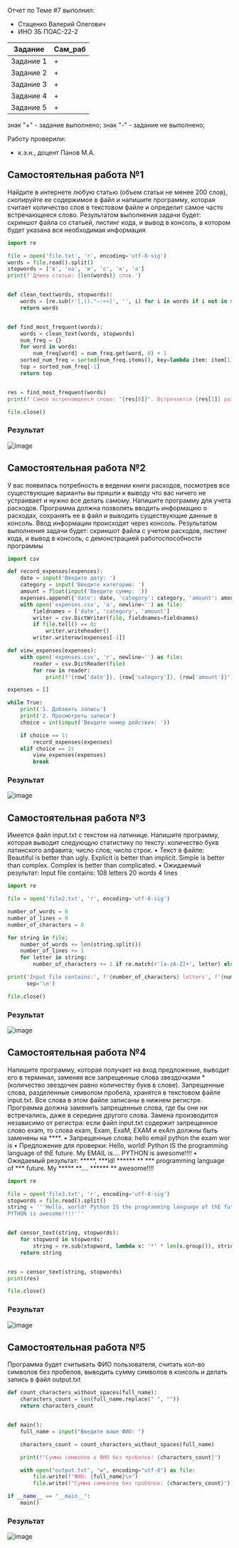Отчет по Теме #7 выполнил:
- Стаценко Валерий Олегович
- ИНО ЗБ ПОАС-22-2

| Задание | Сам_раб |
| ------ | ------ |
| Задание 1 | + |
| Задание 2 | + |
| Задание 3 | + |
| Задание 4 | + |
| Задание 5 | + |

знак "+" - задание выполнено; знак "-" - задание не выполнено;

Работу проверили:
- к.э.н., доцент Панов М.А.

## Самостоятельная работа №1
Найдите в интернете любую статью (объем статьи не менее 200
слов), скопируйте ее содержимое в файл и напишите программу,
которая считает количество слов в текстовом файле и определит
самое часто встречающееся слово. Результатом выполнения задачи
будет: скриншот файла со статьей, листинг кода, и вывод в консоль,
в котором будет указана вся необходимая информация

```python
import re

file = open('file.txt', 'r', encoding='utf-8-sig')
words = file.read().split()
stopwords = ['в', 'на', 'и', 'с', 'к', 'а']
print(f'Длина статьи: {len(words)} слов.')


def clean_text(words, stopwords):
    words = [re.sub(r'[,()."—:«»]', '', i) for i in words if i not in stopwords and len(i) > 1]
    return words


def find_most_frequent(words):
    words = clean_text(words, stopwords)
    num_freq = {}
    for word in words:
        num_freq[word] = num_freq.get(word, 0) + 1
    sorted_num_freq = sorted(num_freq.items(), key=lambda item: item[1])
    top = sorted_num_freq[-1]
    return top


res = find_most_frequent(words)
print(f'Самое встречающееся слово: "{res[0]}". Встречается {res[1]} раз.')

file.close()
```

### Результат

![image](img/11.png)
  
## Самостоятельная работа №2
У вас появилась потребность в ведении книги расходов, посмотрев
все существующие варианты вы пришли к выводу что вас ничего не
устраивает и нужно все делать самому. Напишите программу для
учета расходов. Программа должна позволять вводить информацию
о расходах, сохранять ее в файл и выводить существующие данные в
консоль. Ввод информации происходит через консоль. Результатом
выполнения задачи будет: скриншот файла с учетом расходов,
листинг кода, и вывод в консоль, с демонстрацией
работоспособности программы

```python
import csv

def record_expenses(expenses):
    date = input('Введите дату: ')
    category = input('Введите категорию: ')
    amount = float(input('Введите сумму: '))
    expenses.append({'date': date, 'category': category, 'amount': amount})
    with open('expenses.csv', 'a', newline='') as file:
        fieldnames = ['date', 'category', 'amount']
        writer = csv.DictWriter(file, fieldnames=fieldnames)
        if file.tell() == 0:
            writer.writeheader()
        writer.writerow(expenses[-1])

def view_expenses(expenses):
    with open('expenses.csv', 'r', newline='') as file:
        reader = csv.DictReader(file)
        for row in reader:
            print(f"{row['date']}, {row['category']}, {row['amount']}")

expenses = []

while True:
    print('1. Добавить запись')
    print('2. Просмотреть записи')
    choice = int(input('Введите номер действия: '))

    if choice == 1:
        record_expenses(expenses)
    elif choice == 2:
        view_expenses(expenses)
        break
```

### Результат

![image](img/12.png)
  
## Самостоятельная работа №3
Имеется файл input.txt с текстом на латинице. Напишите программу,
которая выводит следующую статистику по тексту: количество букв
латинского алфавита; число слов; число строк.
• Текст в файле:
Beautiful is better than ugly.
Explicit is better than implicit.
Simple is better than complex.
Complex is better than complicated.
• Ожидаемый результат:
Input file contains:
108 letters
20 words
4 lines

```python
import re

file = open('file2.txt', 'r', encoding='utf-8-sig')

number_of_words = 0
number_of_lines = 0
number_of_characters = 0

for string in file:
    number_of_words += len(string.split())
    number_of_lines += 1
    for letter in string:
        number_of_characters += 1 if re.match(r'[a-zA-Z]+', letter) else 0

print('Input file contains:', f'{number_of_characters} letters', f'{number_of_words} words', f'{number_of_lines} lines',
      sep='\n')

file.close()
```

  ### Результат

![image](img/13.png)
  
## Самостоятельная работа №4
Напишите программу, которая получает на вход предложение,
выводит его в терминал, заменяя все запрещенные слова
звездочками * (количество звездочек равно количеству букв в
слове). Запрещенные слова, разделенные символом пробела,
хранятся в текстовом файле input.txt. Все слова в этом файле
записаны в нижнем регистре. Программа должна заменить
запрещенные слова, где бы они ни встречались, даже в середине
другого слова. Замена производится независимо от регистра: если
файл input.txt содержит запрещенное слово exam, то слова exam,
Exam, ExaM, EXAM и exAm должны быть заменены на ****.
• Запрещенные слова:
hello email python the exam wor is
• Предложение для проверки:
Hello, world! Python IS the programming language of thE future. My
EMAIL is....
PYTHON is awesome!!!!
• Ожидаемый результат:
*****, ***ld! ****** ** *** programming language of *** future. My
***** **....
****** ** awesome!!!!
  
```python
import re

file = open('file3.txt', 'r', encoding='utf-8-sig')
stopwords = file.read().split()
string = '''Hello, world! Python IS the programming language of thE future. My EMAIL is....
PYTHON is awesome!!!!'''


def censor_text(string, stopwords):
    for stopword in stopwords:
        string = re.sub(stopword, lambda x: '*' * len(x.group()), string, flags=re.IGNORECASE)
    return string


res = censor_text(string, stopwords)
print(res)

file.close()
```

### Результат

![image](img/14.png)
  
## Самостоятельная работа №5
Программа будет считывать ФИО пользователя, считать кол-во символов без пробелов, выводить сумму символов в консоль и делать запись в файл output.txt
  
```python
def count_characters_without_spaces(full_name):
    characters_count = len(full_name.replace(" ", ""))
    return characters_count


def main():
    full_name = input("Введите ваше ФИО: ")

    characters_count = count_characters_without_spaces(full_name)

    print(f"Сумма символов в ФИО без пробелов: {characters_count}")

    with open("output.txt", "w", encoding="utf-8") as file:
        file.write(f"ФИО: {full_name}\n")
        file.write(f"Сумма символов без пробелов: {characters_count}")

if __name__ == "__main__":
    main()
```

### Результат

![image](img/15.png)


